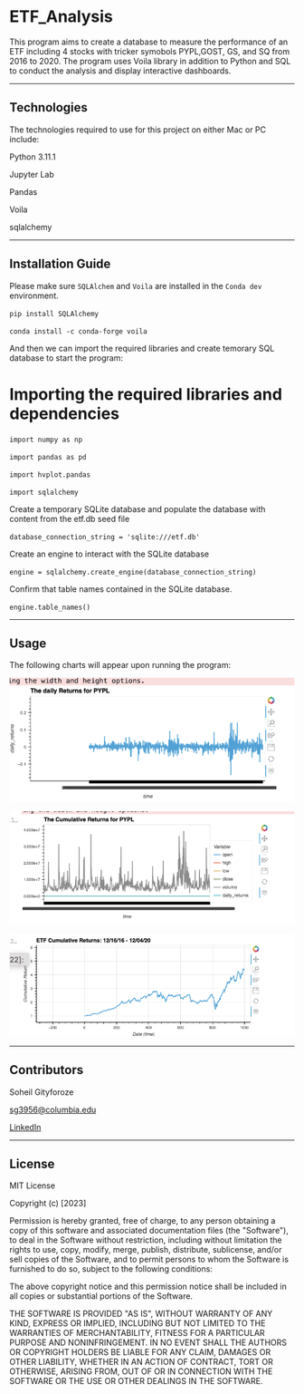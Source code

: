 # ETF_Analysis

This program aims to create a database to measure the performance of an ETF including 4 stocks with tricker symobols PYPL,GOST, GS, and SQ from 2016 to 2020. The program uses Voila library in addition to Python and SQL to conduct the analysis and display interactive dashboards.


---

## Technologies

The technologies required to use for this project on either Mac or PC include:

Python 3.11.1

Jupyter Lab

Pandas 

Voila 

sqlalchemy




---

## Installation Guide

Please make sure `SQLAlchem` and `Voila` are installed in the `Conda dev` environment.


`pip install SQLAlchemy`


`conda install -c conda-forge voila`


And then we can import the required libraries and create temorary SQL database to start the program:


# Importing the required libraries and dependencies


`import numpy as np`


`import pandas as pd`


`import hvplot.pandas`


`import sqlalchemy`

Create a temporary SQLite database and populate the database with content from the etf.db seed file


`database_connection_string = 'sqlite:///etf.db'`

 Create an engine to interact with the SQLite database


`engine = sqlalchemy.create_engine(database_connection_string)`

Confirm that table names contained in the SQLite database.


`engine.table_names()`





---

## Usage

The following charts will appear upon running the program:
 
 
 
 
![Screenshot](https://raw.githubusercontent.com/sg3956/ETF_Analysis/main/PYPL_Daily_Returns.png)






![Screenshot](https://raw.githubusercontent.com/sg3956/ETF_Analysis/main/PYPL_Cummulative_Return.png)






![Screenshot](https://raw.githubusercontent.com/sg3956/ETF_Analysis/main/ETF_Cumulative_Returns.png)





---

## Contributors

Soheil Gityforoze

sg3956@columbia.edu

[LinkedIn](https://www.linkedin.com/feed/)

---

## License

MIT License

Copyright (c) [2023]

Permission is hereby granted, free of charge, to any person obtaining a copy of this software and associated documentation files (the "Software"), to deal in the Software without restriction, including without limitation the rights to use, copy, modify, merge, publish, distribute, sublicense, and/or sell copies of the Software, and to permit persons to whom the Software is furnished to do so, subject to the following conditions:

The above copyright notice and this permission notice shall be included in all copies or substantial portions of the Software.

THE SOFTWARE IS PROVIDED "AS IS", WITHOUT WARRANTY OF ANY KIND, EXPRESS OR IMPLIED, INCLUDING BUT NOT LIMITED TO THE WARRANTIES OF MERCHANTABILITY, FITNESS FOR A PARTICULAR PURPOSE AND NONINFRINGEMENT. IN NO EVENT SHALL THE AUTHORS OR COPYRIGHT HOLDERS BE LIABLE FOR ANY CLAIM, DAMAGES OR OTHER
LIABILITY, WHETHER IN AN ACTION OF CONTRACT, TORT OR OTHERWISE, ARISING FROM, OUT OF OR IN CONNECTION WITH THE SOFTWARE OR THE USE OR OTHER DEALINGS IN THE SOFTWARE.
